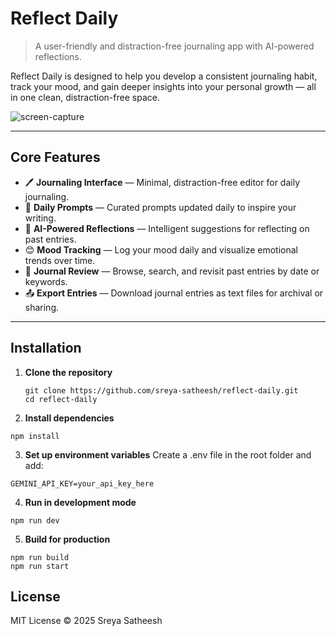 # Reflect Daily  
> A user-friendly and distraction-free journaling app with AI-powered reflections.

Reflect Daily is designed to help you develop a consistent journaling habit, track your mood, and gain deeper insights into your personal growth — all in one clean, distraction-free space.

![screen-capture](https://github.com/user-attachments/assets/35334eab-8d99-4bcd-ad2f-fd890b90903a)

---

## Core Features

- 🖊 **Journaling Interface** — Minimal, distraction-free editor for daily journaling.
- 📅 **Daily Prompts** — Curated prompts updated daily to inspire your writing.
- 🤖 **AI-Powered Reflections** — Intelligent suggestions for reflecting on past entries.
- 😊 **Mood Tracking** — Log your mood daily and visualize emotional trends over time.
- 📂 **Journal Review** — Browse, search, and revisit past entries by date or keywords.
- 📤 **Export Entries** — Download journal entries as text files for archival or sharing.

---

## Installation

1. **Clone the repository**
   ```
   git clone https://github.com/sreya-satheesh/reflect-daily.git
   cd reflect-daily

2. **Install dependencies**
```
npm install
```
3. **Set up environment variables**
Create a .env file in the root folder and add:
```
GEMINI_API_KEY=your_api_key_here
```
4. **Run in development mode**
```
npm run dev
```
5. **Build for production**
```
npm run build
npm run start
```

## License
MIT License © 2025 Sreya Satheesh

